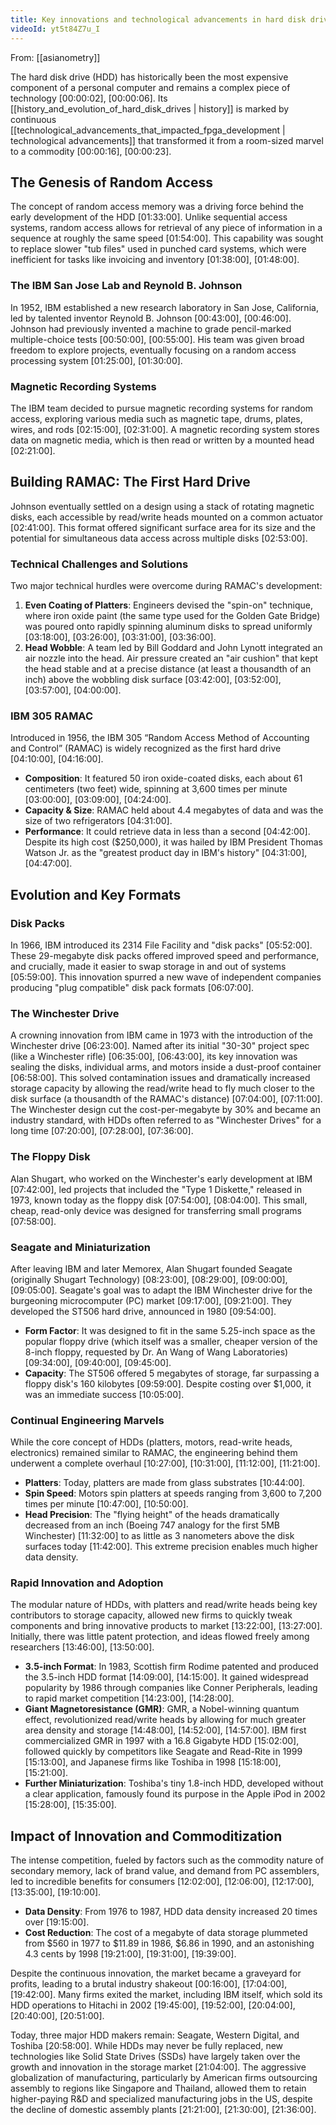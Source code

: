 ```yaml
---
title: Key innovations and technological advancements in hard disk drives
videoId: yt5t84Z7u_I
---
```


From: [[asianometry]] <br/> 

The hard disk drive (HDD) has historically been the most expensive component of a personal computer and remains a complex piece of technology <a class="yt-timestamp" data-t="00:00:02">[00:00:02]</a>, <a class="yt-timestamp" data-t="00:00:06">[00:00:06]</a>. Its [[history_and_evolution_of_hard_disk_drives | history]] is marked by continuous [[technological_advancements_that_impacted_fpga_development | technological advancements]] that transformed it from a room-sized marvel to a commodity <a class="yt-timestamp" data-t="00:00:16">[00:00:16]</a>, <a class="yt-timestamp" data-t="00:00:23">[00:00:23]</a>.

## The Genesis of Random Access

The concept of random access memory was a driving force behind the early development of the HDD <a class="yt-timestamp" data-t="01:33:00">[01:33:00]</a>. Unlike sequential access systems, random access allows for retrieval of any piece of information in a sequence at roughly the same speed <a class="yt-timestamp" data-t="01:54:00">[01:54:00]</a>. This capability was sought to replace slower "tub files" used in punched card systems, which were inefficient for tasks like invoicing and inventory <a class="yt-timestamp" data-t="01:38:00">[01:38:00]</a>, <a class="yt-timestamp" data-t="01:48:00">[01:48:00]</a>.

### The IBM San Jose Lab and Reynold B. Johnson
In 1952, IBM established a new research laboratory in San Jose, California, led by talented inventor Reynold B. Johnson <a class="yt-timestamp" data-t="00:43:00">[00:43:00]</a>, <a class="yt-timestamp" data-t="00:46:00">[00:46:00]</a>. Johnson had previously invented a machine to grade pencil-marked multiple-choice tests <a class="yt-timestamp" data-t="00:50:00">[00:50:00]</a>, <a class="yt-timestamp" data-t="00:55:00">[00:55:00]</a>. His team was given broad freedom to explore projects, eventually focusing on a random access processing system <a class="yt-timestamp" data-t="01:25:00">[01:25:00]</a>, <a class="yt-timestamp" data-t="01:30:00">[01:30:00]</a>.

### Magnetic Recording Systems
The IBM team decided to pursue magnetic recording systems for random access, exploring various media such as magnetic tape, drums, plates, wires, and rods <a class="yt-timestamp" data-t="02:15:00">[02:15:00]</a>, <a class="yt-timestamp" data-t="02:31:00">[02:31:00]</a>. A magnetic recording system stores data on magnetic media, which is then read or written by a mounted head <a class="yt-timestamp" data-t="02:21:00">[02:21:00]</a>.

## Building RAMAC: The First Hard Drive

Johnson eventually settled on a design using a stack of rotating magnetic disks, each accessible by read/write heads mounted on a common actuator <a class="yt-timestamp" data-t="02:41:00">[02:41:00]</a>. This format offered significant surface area for its size and the potential for simultaneous data access across multiple disks <a class="yt-timestamp" data-t="02:53:00">[02:53:00]</a>.

### Technical Challenges and Solutions
Two major technical hurdles were overcome during RAMAC's development:
1.  **Even Coating of Platters**: Engineers devised the "spin-on" technique, where iron oxide paint (the same type used for the Golden Gate Bridge) was poured onto rapidly spinning aluminum disks to spread uniformly <a class="yt-timestamp" data-t="03:18:00">[03:18:00]</a>, <a class="yt-timestamp" data-t="03:26:00">[03:26:00]</a>, <a class="yt-timestamp" data-t="03:31:00">[03:31:00]</a>, <a class="yt-timestamp" data-t="03:36:00">[03:36:00]</a>.
2.  **Head Wobble**: A team led by Bill Goddard and John Lynott integrated an air nozzle into the head. Air pressure created an "air cushion" that kept the head stable and at a precise distance (at least a thousandth of an inch) above the wobbling disk surface <a class="yt-timestamp" data-t="03:42:00">[03:42:00]</a>, <a class="yt-timestamp" data-t="03:52:00">[03:52:00]</a>, <a class="yt-timestamp" data-t="03:57:00">[03:57:00]</a>, <a class="yt-timestamp" data-t="04:00:00">[04:00:00]</a>.

### IBM 305 RAMAC
Introduced in 1956, the IBM 305 “Random Access Method of Accounting and Control” (RAMAC) is widely recognized as the first hard drive <a class="yt-timestamp" data-t="04:10:00">[04:10:00]</a>, <a class="yt-timestamp" data-t="04:16:00">[04:16:00]</a>.
*   **Composition**: It featured 50 iron oxide-coated disks, each about 61 centimeters (two feet) wide, spinning at 3,600 times per minute <a class="yt-timestamp" data-t="03:00:00">[03:00:00]</a>, <a class="yt-timestamp" data-t="03:09:00">[03:09:00]</a>, <a class="yt-timestamp" data-t="04:24:00">[04:24:00]</a>.
*   **Capacity & Size**: RAMAC held about 4.4 megabytes of data and was the size of two refrigerators <a class="yt-timestamp" data-t="04:31:00">[04:31:00]</a>.
*   **Performance**: It could retrieve data in less than a second <a class="yt-timestamp" data-t="04:42:00">[04:42:00]</a>.
Despite its high cost ($250,000), it was hailed by IBM President Thomas Watson Jr. as the "greatest product day in IBM's history" <a class="yt-timestamp" data-t="04:31:00">[04:31:00]</a>, <a class="yt-timestamp" data-t="04:47:00">[04:47:00]</a>.

## Evolution and Key Formats

### Disk Packs
In 1966, IBM introduced its 2314 File Facility and "disk packs" <a class="yt-timestamp" data-t="05:52:00">[05:52:00]</a>. These 29-megabyte disk packs offered improved speed and performance, and crucially, made it easier to swap storage in and out of systems <a class="yt-timestamp" data-t="05:59:00">[05:59:00]</a>. This innovation spurred a new wave of independent companies producing "plug compatible" disk pack formats <a class="yt-timestamp" data-t="06:07:00">[06:07:00]</a>.

### The Winchester Drive
A crowning innovation from IBM came in 1973 with the introduction of the Winchester drive <a class="yt-timestamp" data-t="06:23:00">[06:23:00]</a>. Named after its initial "30-30" project spec (like a Winchester rifle) <a class="yt-timestamp" data-t="06:35:00">[06:35:00]</a>, <a class="yt-timestamp" data-t="06:43:00">[06:43:00]</a>, its key innovation was sealing the disks, individual arms, and motors inside a dust-proof container <a class="yt-timestamp" data-t="06:58:00">[06:58:00]</a>. This solved contamination issues and dramatically increased storage capacity by allowing the read/write head to fly much closer to the disk surface (a thousandth of the RAMAC's distance) <a class="yt-timestamp" data-t="07:04:00">[07:04:00]</a>, <a class="yt-timestamp" data-t="07:11:00">[07:11:00]</a>. The Winchester design cut the cost-per-megabyte by 30% and became an industry standard, with HDDs often referred to as "Winchester Drives" for a long time <a class="yt-timestamp" data-t="07:20:00">[07:20:00]</a>, <a class="yt-timestamp" data-t="07:28:00">[07:28:00]</a>, <a class="yt-timestamp" data-t="07:36:00">[07:36:00]</a>.

### The Floppy Disk
Alan Shugart, who worked on the Winchester's early development at IBM <a class="yt-timestamp" data-t="07:42:00">[07:42:00]</a>, led projects that included the "Type 1 Diskette," released in 1973, known today as the floppy disk <a class="yt-timestamp" data-t="07:54:00">[07:54:00]</a>, <a class="yt-timestamp" data-t="08:04:00">[08:04:00]</a>. This small, cheap, read-only device was designed for transferring small programs <a class="yt-timestamp" data-t="07:58:00">[07:58:00]</a>.

### Seagate and Miniaturization
After leaving IBM and later Memorex, Alan Shugart founded Seagate (originally Shugart Technology) <a class="yt-timestamp" data-t="08:23:00">[08:23:00]</a>, <a class="yt-timestamp" data-t="08:29:00">[08:29:00]</a>, <a class="yt-timestamp" data-t="09:00:00">[09:00:00]</a>, <a class="yt-timestamp" data-t="09:05:00">[09:05:00]</a>. Seagate's goal was to adapt the IBM Winchester drive for the burgeoning microcomputer (PC) market <a class="yt-timestamp" data-t="09:17:00">[09:17:00]</a>, <a class="yt-timestamp" data-t="09:21:00">[09:21:00]</a>. They developed the ST506 hard drive, announced in 1980 <a class="yt-timestamp" data-t="09:54:00">[09:54:00]</a>.
*   **Form Factor**: It was designed to fit in the same 5.25-inch space as the popular floppy drive (which itself was a smaller, cheaper version of the 8-inch floppy, requested by Dr. An Wang of Wang Laboratories) <a class="yt-timestamp" data-t="09:34:00">[09:34:00]</a>, <a class="yt-timestamp" data-t="09:40:00">[09:40:00]</a>, <a class="yt-timestamp" data-t="09:45:00">[09:45:00]</a>.
*   **Capacity**: The ST506 offered 5 megabytes of storage, far surpassing a floppy disk's 160 kilobytes <a class="yt-timestamp" data-t="09:59:00">[09:59:00]</a>. Despite costing over $1,000, it was an immediate success <a class="yt-timestamp" data-t="10:05:00">[10:05:00]</a>.

### Continual Engineering Marvels
While the core concept of HDDs (platters, motors, read-write heads, electronics) remained similar to RAMAC, the engineering behind them underwent a complete overhaul <a class="yt-timestamp" data-t="10:27:00">[10:27:00]</a>, <a class="yt-timestamp" data-t="10:31:00">[10:31:00]</a>, <a class="yt-timestamp" data-t="11:12:00">[11:12:00]</a>, <a class="yt-timestamp" data-t="11:21:00">[11:21:00]</a>.
*   **Platters**: Today, platters are made from glass substrates <a class="yt-timestamp" data-t="10:44:00">[10:44:00]</a>.
*   **Spin Speed**: Motors spin platters at speeds ranging from 3,600 to 7,200 times per minute <a class="yt-timestamp" data-t="10:47:00">[10:47:00]</a>, <a class="yt-timestamp" data-t="10:50:00">[10:50:00]</a>.
*   **Head Precision**: The "flying height" of the heads dramatically decreased from an inch (Boeing 747 analogy for the first 5MB Winchester) <a class="yt-timestamp" data-t="11:32:00">[11:32:00]</a> to as little as 3 nanometers above the disk surfaces today <a class="yt-timestamp" data-t="11:42:00">[11:42:00]</a>. This extreme precision enables much higher data density.

### Rapid Innovation and Adoption
The modular nature of HDDs, with platters and read/write heads being key contributors to storage capacity, allowed new firms to quickly tweak components and bring innovative products to market <a class="yt-timestamp" data-t="13:22:00">[13:22:00]</a>, <a class="yt-timestamp" data-t="13:27:00">[13:27:00]</a>. Initially, there was little patent protection, and ideas flowed freely among researchers <a class="yt-timestamp" data-t="13:46:00">[13:46:00]</a>, <a class="yt-timestamp" data-t="13:50:00">[13:50:00]</a>.

*   **3.5-inch Format**: In 1983, Scottish firm Rodime patented and produced the 3.5-inch HDD format <a class="yt-timestamp" data-t="14:09:00">[14:09:00]</a>, <a class="yt-timestamp" data-t="14:15:00">[14:15:00]</a>. It gained widespread popularity by 1986 through companies like Conner Peripherals, leading to rapid market competition <a class="yt-timestamp" data-t="14:23:00">[14:23:00]</a>, <a class="yt-timestamp" data-t="14:28:00">[14:28:00]</a>.
*   **Giant Magnetoresistance (GMR)**: GMR, a Nobel-winning quantum effect, revolutionized read/write heads by allowing for much greater area density and storage <a class="yt-timestamp" data-t="14:48:00">[14:48:00]</a>, <a class="yt-timestamp" data-t="14:52:00">[14:52:00]</a>, <a class="yt-timestamp" data-t="14:57:00">[14:57:00]</a>. IBM first commercialized GMR in 1997 with a 16.8 Gigabyte HDD <a class="yt-timestamp" data-t="15:02:00">[15:02:00]</a>, followed quickly by competitors like Seagate and Read-Rite in 1999 <a class="yt-timestamp" data-t="15:13:00">[15:13:00]</a>, and Japanese firms like Toshiba in 1998 <a class="yt-timestamp" data-t="15:18:00">[15:18:00]</a>, <a class="yt-timestamp" data-t="15:21:00">[15:21:00]</a>.
*   **Further Miniaturization**: Toshiba's tiny 1.8-inch HDD, developed without a clear application, famously found its purpose in the Apple iPod in 2002 <a class="yt-timestamp" data-t="15:28:00">[15:28:00]</a>, <a class="yt-timestamp" data-t="15:35:00">[15:35:00]</a>.

## Impact of Innovation and Commoditization

The intense competition, fueled by factors such as the commodity nature of secondary memory, lack of brand value, and demand from PC assemblers, led to incredible benefits for consumers <a class="yt-timestamp" data-t="12:02:00">[12:02:00]</a>, <a class="yt-timestamp" data-t="12:06:00">[12:06:00]</a>, <a class="yt-timestamp" data-t="12:17:00">[12:17:00]</a>, <a class="yt-timestamp" data-t="13:35:00">[13:35:00]</a>, <a class="yt-timestamp" data-t="19:10:00">[19:10:00]</a>.
*   **Data Density**: From 1976 to 1987, HDD data density increased 20 times over <a class="yt-timestamp" data-t="19:15:00">[19:15:00]</a>.
*   **Cost Reduction**: The cost of a megabyte of data storage plummeted from $560 in 1977 to $11.89 in 1986, $6.86 in 1990, and an astonishing 4.3 cents by 1998 <a class="yt-timestamp" data-t="19:21:00">[19:21:00]</a>, <a class="yt-timestamp" data-t="19:31:00">[19:31:00]</a>, <a class="yt-timestamp" data-t="19:39:00">[19:39:00]</a>.

Despite the continuous innovation, the market became a graveyard for profits, leading to a brutal industry shakeout <a class="yt-timestamp" data-t="00:16:00">[00:16:00]</a>, <a class="yt-timestamp" data-t="17:04:00">[17:04:00]</a>, <a class="yt-timestamp" data-t="19:42:00">[19:42:00]</a>. Many firms exited the market, including IBM itself, which sold its HDD operations to Hitachi in 2002 <a class="yt-timestamp" data-t="19:45:00">[19:45:00]</a>, <a class="yt-timestamp" data-t="19:52:00">[19:52:00]</a>, <a class="yt-timestamp" data-t="20:04:00">[20:04:00]</a>, <a class="yt-timestamp" data-t="20:40:00">[20:40:00]</a>, <a class="yt-timestamp" data-t="20:51:00">[20:51:00]</a>.

Today, three major HDD makers remain: Seagate, Western Digital, and Toshiba <a class="yt-timestamp" data-t="20:58:00">[20:58:00]</a>. While HDDs may never be fully replaced, new technologies like Solid State Drives (SSDs) have largely taken over the growth and innovation in the storage market <a class="yt-timestamp" data-t="21:04:00">[21:04:00]</a>. The aggressive globalization of manufacturing, particularly by American firms outsourcing assembly to regions like Singapore and Thailand, allowed them to retain higher-paying R&D and specialized manufacturing jobs in the US, despite the decline of domestic assembly plants <a class="yt-timestamp" data-t="21:21:00">[21:21:00]</a>, <a class="yt-timestamp" data-t="21:30:00">[21:30:00]</a>, <a class="yt-timestamp" data-t="21:36:00">[21:36:00]</a>.